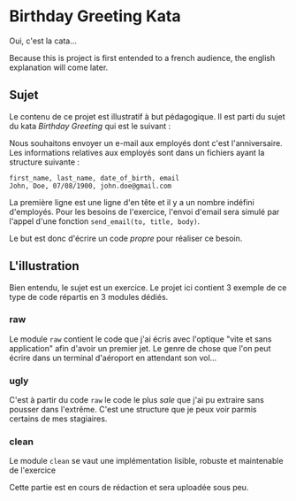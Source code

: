 # Birthday Greeting Kata

Oui, c'est la cata…

Because this is project is first entended to a french audience, the english
explanation will come later.

## Sujet
 
Le contenu de ce projet est illustratif à but pédagogique. Il est parti du sujet
du kata *Birthday Greeting* qui est le suivant :

Nous souhaitons envoyer un e-mail aux employés dont c'est l'anniversaire. Les
informations relatives aux employés sont dans un fichiers ayant la structure
suivante :

```
first_name, last_name, date_of_birth, email
John, Doe, 07/08/1900, john.doe@gmail.com
```

La première ligne est une ligne d'en tête et il y a un nombre indéfini
d'employés. Pour les besoins de l'exercice, l'envoi d'email sera simulé par
l'appel d'une fonction `send_email(to, title, body)`.

Le but est donc d'écrire un code *propre* pour réaliser ce besoin.

## L'illustration
Bien entendu, le sujet est un exercice. Le projet ici contient 3 exemple de ce
type de code répartis en 3 modules dédiés.

### raw
Le module `raw` contient le code que j'ai écris avec l'optique "vite et sans
application" afin d'avoir un premier jet. Le genre de chose que l'on peut écrire
dans un terminal d'aéroport en attendant son vol…

### ugly
C'est à partir du code `raw` le code le plus *sale* que j'ai pu extraire sans
pousser dans l'extrême. C'est une structure que je peux voir parmis certains de
mes stagiaires.

### clean
Le module `clean` se vaut une implémentation lisible, robuste et maintenable de
l'exercice

Cette partie est en cours de rédaction et sera uploadée sous peu.